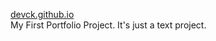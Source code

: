 <a href="devck.github.io">devck.github.io</a>
</br>
My First Portfolio Project. It's just a text project.
